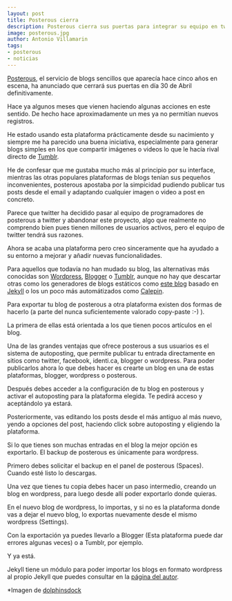 ```yaml
---
layout: post
title: Posterous cierra
description: Posterous cierra sus puertas para integrar su equipo en twitter
image: posterous.jpg
author: Antonio Villamarin
tags:
- posterous
- noticias
---
```


[Posterous][1], el servicio de blogs sencillos que aparecía hace cinco años en escena, ha anunciado que cerrará sus puertas en día 30 de Abril definitivamente.

Hace ya algunos meses que vienen haciendo algunas acciones en este sentido. De hecho hace aproximadamente un mes ya no permitían nuevos registros.

He estado usando esta plataforma prácticamente desde su nacimiento y siempre me ha parecido una buena iniciativa, especialmente para generar blogs simples en los que compartir imágenes o videos lo que le hacía rival directo de [Tumblr][2].

He de confesar que me gustaba mucho más al principio por su interface, mientras las otras populares plataformas de blogs tenían sus pequeños inconvenientes, posterous apostaba por la simpicidad pudiendo publicar tus posts desde el email y adaptando cualquier imagen o video a post en concreto.

Parece que twitter ha decidido pasar al equipo de programadores de posterous a twitter y abandonar este proyecto, algo que realmente no comprendo bien pues tienen millones de usuarios activos, pero el equipo de twitter tendrá sus razones.

Ahora se acaba una plataforma pero creo sinceramente que ha ayudado a su entorno a mejorar y añadir nuevas funcionalidades.

Para aquellos que todavía no han mudado su blog, las alternativas más conocidas son [Wordpress][3], [Blogger][4] o [Tumblr][2], aunque no hay que descartar otras como los generadores de blogs estáticos como [este blog][5] basado en [Jekyll][6] o los un poco más automátizados como [Calepin][7].

Para exportar tu blog de posterous a otra plataforma existen dos formas de hacerlo (a parte del nunca suficientemente valorado copy-paste :-) ).

La primera de ellas está orientada a los que tienen pocos artículos en el blog.

Una de las grandes ventajas que ofrece posterous a sus usuarios es el sistema de autoposting, que permite publicar tu entrada directamente en sitios como twitter, facebook, identi.ca, blogger o wordpress. Para poder publicarlos ahora lo que debes hacer es crearte un blog en una de estas plataformas, blogger, wordpress o posterous.

Después debes acceder a la configuración de tu blog en posterous y activar el autoposting para la plataforma elegida. Te pedirá acceso y aceptándolo ya estará.

Posteriormente, vas editando los posts desde el más antiguo al más nuevo, yendo a opciones del post, haciendo click sobre autoposting y eligiendo la plataforma.

Si lo que tienes son muchas entradas en el blog la mejor opción es exportarlo. El backup de posterous es únicamente para wordpress.

Primero debes solicitar el backup en el panel de posterous (Spaces). Cuando esté listo lo descargas.

Una vez que tienes tu copia debes hacer un paso intermedio, creando un blog en wordpress, para luego desde allí poder exportarlo donde quieras.

En el nuevo blog de wordpress, lo importas, y si no es la plataforma donde vas a dejar el nuevo blog, lo exportas nuevamente desde el mismo wordpress (Settings).

Con la exportación ya puedes llevarlo a Blogger (Esta plataforma puede dar errores algunas veces) o a Tumblr, por ejemplo.

Y ya está.

Jekyll tiene un módulo para poder importar los blogs en formato wordpress al propio Jekyll que puedes consultar en la [página del autor][6].

*Imagen de [dolphinsdock][8]

[1]: http://posterous.com
[2]: http://tumblr.com
[3]: http://wordpress.com
[4]: http://blogger.com
[5]: http://ant.onio.org
[6]: http://github.com/mojombo/jekyll
[7]: http://calepin.co
[8]: http://www.flickr.com/photos/66568868@N00/